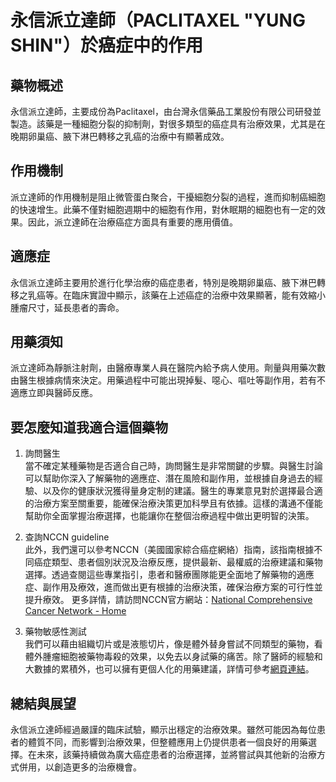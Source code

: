 # 永信派立達師（PACLITAXEL "YUNG SHIN"）於癌症中的作用

## 藥物概述

永信派立達師，主要成份為Paclitaxel，由台灣永信藥品工業股份有限公司研發並製造。該藥是一種細胞分裂的抑制劑，對很多類型的癌症具有治療效果，尤其是在晚期卵巢癌、腋下淋巴轉移之乳癌的治療中有顯著成效。

## 作用機制

派立達師的作用機制是阻止微管蛋白聚合，干擾細胞分裂的過程，進而抑制癌細胞的快速增生。此藥不僅對細胞週期中的細胞有作用，對休眠期的細胞也有一定的效果。因此，派立達師在治療癌症方面具有重要的應用價值。

## 適應症

永信派立達師主要用於進行化學治療的癌症患者，特別是晚期卵巢癌、腋下淋巴轉移之乳癌等。在臨床實證中顯示，該藥在上述癌症的治療中效果顯著，能有效縮小腫瘤尺寸，延長患者的壽命。

## 用藥須知

派立達師為靜脈注射劑，由醫療專業人員在醫院內給予病人使用。劑量與用藥次數由醫生根據病情來決定。用藥過程中可能出現掉髮、噁心、嘔吐等副作用，若有不適應立即與醫師反應。

## 要怎麼知道我適合這個藥物 

1. 詢問醫生  
當不確定某種藥物是否適合自己時，詢問醫生是非常關鍵的步驟。與醫生討論可以幫助你深入了解藥物的適應症、潛在風險和副作用，並根據自身過去的經驗、以及你的健康狀況獲得量身定制的建議。醫生的專業意見對於選擇最合適的治療方案至關重要，能確保治療決策更加科學且有依據。這樣的溝通不僅能幫助你全面掌握治療選擇，也能讓你在整個治療過程中做出更明智的決策。 

2. 查詢NCCN guideline  
此外，我們還可以參考NCCN（美國國家綜合癌症網絡）指南，該指南根據不同癌症類型、患者個別狀況及治療反應，提供最新、最權威的治療建議和藥物選擇。透過查閱這些專業指引，患者和醫療團隊能更全面地了解藥物的適應症、副作用及療效，進而做出更有根據的治療決策，確保治療方案的可行性並提升療效。  更多詳情，請訪問NCCN官方網站：[National Comprehensive Cancer Network - Home](https://www.nccn.org/)

3. 藥物敏感性測試  
我們可以藉由組織切片或是液態切片，像是體外替身嘗試不同類型的藥物，看體外腫瘤細胞被藥物毒殺的效果，以免去以身試藥的痛苦。除了醫師的經驗和大數據的累積外，也可以擁有更個人化的用藥建議，詳情可參考[網頁連結](https://info.cancerfree.io/)。

##  總結與展望

永信派立達師經過嚴謹的臨床試驗，顯示出穩定的治療效果。雖然可能因為每位患者的體質不同，而影響到治療效果，但整體應用上仍提供患者一個良好的用藥選擇。在未來，該藥持續做為廣大癌症患者的治療選擇，並將嘗試與其他新的治療方式併用，以創造更多的治療機會。
